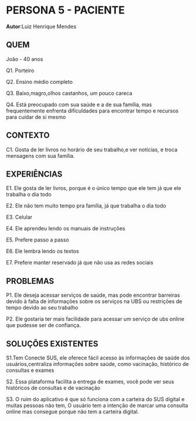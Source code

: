 # PERSONA 5  - PACIENTE

**Autor**:Luiz Henrique Mendes 

## QUEM

João - 40 anos

Q1. Porteiro


Q2. Ensino médio completo


Q3. Baixo,magro,olhos castanhos, um pouco careca


Q4. Está preocupado com sua saúde e a de sua família, mas frequentemente enfrenta dificuldades para encontrar tempo e recursos para cuidar de si mesmo


## CONTEXTO

C1. Gosta de ler livros no horário de seu trabalho,e ver notícias, e troca mensagens com sua família.

## EXPERIÊNCIAS

E1. Ele gosta de ler livros, porque é o único tempo que ele tem já que ele trabalha o dia todo

E2. Ele não tem muito tempo pra família, já que trabalha o dia todo

E3. Celular 

E4. Ele aprendeu lendo os manuais de instruções

E5. Prefere passo a passo

E6. Ele lembra lendo os textos

E7. Prefere manter reservado já que não usa as redes sociais


## PROBLEMAS

P1. Ele deseja acessar serviços de saúde, mas pode encontrar barreiras devido à falta de informações sobre os serviços na UBS ou restrições de tempo devido ao seu trabalho 

P2. Ele gostaria ter mais facilidade para acessar um serviço de ubs online que pudesse ser de confiança.


## SOLUÇÕES EXISTENTES
S1.Tem Conecte SUS, ele oferece fácil acesso às informações de saúde dos usuários,centraliza informações sobre saúde, como vacinação, histórico de consultas e exames


S2. Essa plataforma facilita a entrega de exames, você pode ver seus históricos de consultas e de vacinação


S3. O ruim do aplicativo é que só funciona com a carteira do SUS digital e muitas pessoas não tem, O usuário tem a intenção de marcar uma consulta online mas consegue porque não tem a carteira digital.


